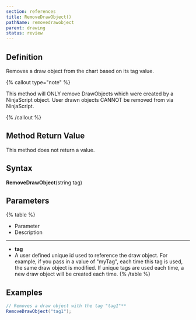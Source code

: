 ```yaml
---
section: references
title: RemoveDrawObject()
pathName: removedrawobject
parent: drawing
status: review
---
```


## Definition

Removes a draw object from the chart based on its tag value.

{% callout type="note" %}

This method will ONLY remove DrawObjects which were created by a NinjaScript object. User drawn objects CANNOT be removed from via NinjaScript.

{% /callout %}

## Method Return Value

This method does not return a value.

## Syntax

**RemoveDrawObject**(string tag)

## Parameters

{% table %}

* Parameter
* Description

---

* **tag**
* A user defined unique id used to reference the draw object. For example, if you pass in a value of "myTag", each time this tag is used, the same draw object is modified. If unique tags are used each time, a new draw object will be created each time.
{% /table %}

## Examples

```csharp
// Removes a draw object with the tag "tag1"**
RemoveDrawObject("tag1");
```
